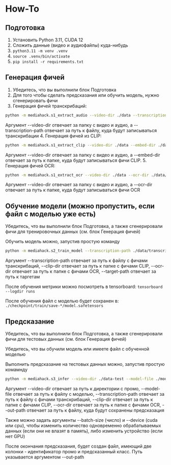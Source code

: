 # How-To

## Подготовка
1. Установить Python 3.11, CUDA 12
2. Сложить данные (видео и аудиофайлы) куда-нибудь 
3. `python3.11 -m venv .venv`
4. `source .venv/bin/activate`
5. `pip install -r requirements.txt`

## Генерация фичей
1. Убедитесь, что вы выполнили блок Подготовка
2. Для того чтобы сделать предсказания или обучить модель, нужно сгенерировать фичи
3. Генерация фичей транскрибаций:
```bash
python -m mediahack.s1_extract_audio --video-dir ./data --transcription-path ./data/transcriptions.csv
```
Аргумент --video-dir отвечает за папку с видео и аудио, а --transcription-path отвечает за путь к файлу, куда будут записываться транскрибации 
4. Генерация фичей из CLIP:
```bash
python -m mediahack.s1_extract_clip --video-dir ./data --embed-dir ./data/clip_embeddings
```
Аргумент --video-dir отвечает за папку с видео и аудио, а --embed-dir отвечает за путь к папке, куда будут записываться фичи CLIP.
5. Генерация фичей OCR:
```bash
python -m mediahack.s1_extract_ocr --video-dir ./data --ocr-dir ./data/ocr_data
```
Аргумент --video-dir отвечает за папку с видео и аудио, а --ocr-dir отвечает за путь к папке, куда будут записываться фичи OCR


## Обучение модели (можно пропустить, если файл с моделью уже есть)
Убедитесь, что вы выполнили блок Подготовка, а также сгенерировали фичи для тренировочных данных (см. блок Генерация фичей)

Обучить модель можно, запустив простую команду
```bash
python -m mediahack.s2_train_model --transcription-path ./data/transcriptions.csv --clip-dir ./data/clip_embeddings --ocr-dir ./data/ocr_data --target-path ./data/train_segments.csv
```
Аргумент --transcription-path отвечает за путь к файлу с фичами транскрибаций, --clip-dir отвечает за путь к папке с фичами CLIP, --ocr-dir отвечает за путь к папке с фичами OCR, --target-path отвечает за путь к таргетам

После обучения метрики можно посмотреть в tensorboard: `tensorboard --logdir runs`

После обучения файл с моделью будет сохранен в: `./checkpoint/train/save-*/model.safetensors`


## Предсказание
Убедитесь, что вы выполнили блок Подготовка, а также сгенерировали фичи для тестовых данных (см. блок Генерация фичей)

Убедитесь, что вы обучили модель или имеете файл с обученной моделью

Выполнить предсказание на тестовых данных можно, запустив простую комамнду
```bash
python -m mediahack.s3_infer --video-dir ./data-test --model-file ./model.safetensors --transcription-path ./data-test/transcriptions.csv --clip-dir ./data-test/clip_embeddings --ocr-dir ./data-test/ocr_data --out-path ./predict.csv
```
Аргумент --video-dir отвечает за путь к директории с промо, --model-file отвечает за путь к файлу с моделью, --transcription-path отвечает за путь к файлу с фичами транскрибаций, --clip-dir отвечает за путь к папке с фичами CLIP, --ocr-dir отвечает за путь к папке с фичами OCR, --out-path отвечает за путь к файлу, куда будут сохранены предсказация

Также можно задать аргументы --batch-size (число) и --device (cuda или cpu), чтобы изменить количество одновременно обрабатываемых данных (если они не влазят в память), либо изменить устройство (если нет GPU)

После окончания предсказания, будет создан файл, имеющий две колонки - идентификатор промо и предсказанный класс. Путь указывается аргументом --out-path
